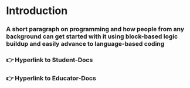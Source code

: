 # Introduction

### A short paragraph on programming and how people from any background can get started with it using block-based logic buildup and easily advance to language-based coding

### 👉 Hyperlink to Student-Docs

### 👉 Hyperlink to Educator-Docs
